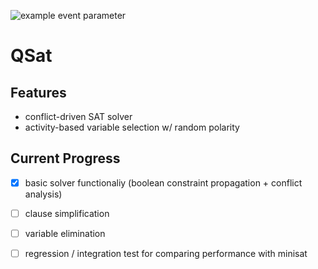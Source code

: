 ![example event parameter](https://github.com/github/docs/actions/workflows/main.yml/badge.svg?event=push)
# QSat

## Features
+ conflict-driven SAT solver
+ activity-based variable selection w/ random polarity

## Current Progress
- [x] basic solver functionaliy (boolean constraint propagation + conflict analysis)
- [ ] clause simplification
- [ ] variable elimination
- [ ] regression / integration test for comparing performance with minisat


